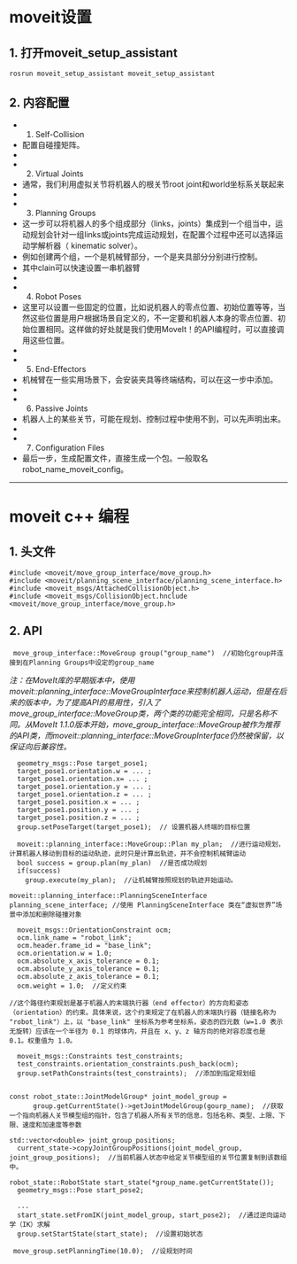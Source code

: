 # moveit设置
## 1. 打开moveit_setup_assistant
```
rosrun moveit_setup_assistant moveit_setup_assistant
```

## 2. 内容配置
- 1. Self-Collision
- 配置自碰撞矩阵。
- 
- 2. Virtual Joints
- 通常，我们利用虚拟关节将机器人的根关节root joint和world坐标系关联起来
- 
- 3. Planning Groups
- 这一步可以将机器人的多个组成部分（links，joints）集成到一个组当中，运动规划会针对一组links或joints完成运动规划，在配置个过程中还可以选择运动学解析器（ kinematic solver）。
- 例如创建两个组，一个是机械臂部分，一个是夹具部分分别进行控制。
- 其中clain可以快速设置一串机器臂
- 
- 4. Robot Poses
- 这里可以设置一些固定的位置，比如说机器人的零点位置、初始位置等等，当然这些位置是用户根据场景自定义的，不一定要和机器人本身的零点位置、初始位置相同。这样做的好处就是我们使用MoveIt！的API编程时，可以直接调用这些位置。
- 
- 5. End-Effectors
- 机械臂在一些实用场景下，会安装夹具等终端结构，可以在这一步中添加。
- 
- 6. Passive Joints
- 机器人上的某些关节，可能在规划、控制过程中使用不到，可以先声明出来。
- 
- 7. Configuration Files
- 最后一步，生成配置文件，直接生成一个包。一般取名 robot_name_moveit_config。

---

# moveit c++ 编程
## 1. 头文件  

```
#include <moveit/move_group_interface/move_group.h>
#include <moveit/planning_scene_interface/planning_scene_interface.h>
#include <moveit_msgs/AttachedCollisionObject.h>
#include <moveit_msgs/CollisionObject.hnclude <moveit/move_group_interface/move_group.h>
```

## 2. API
```
 move_group_interface::MoveGroup group("group_name")  //初始化group并连接到在Planning Groups中设定的group_name
 ```
 
 *注：在MoveIt库的早期版本中，使用moveit::planning_interface::MoveGroupInterface来控制机器人运动，但是在后来的版本中，为了提高API的易用性，引入了move_group_interface::MoveGroup类，两个类的功能完全相同，只是名称不同。从MoveIt 1.1.0版本开始，move_group_interface::MoveGroup被作为推荐的API类，而moveit::planning_interface::MoveGroupInterface仍然被保留，以保证向后兼容性。*


```
  geometry_msgs::Pose target_pose1;
  target_pose1.orientation.w = ... ;
  target_pose1.orientation.x= ... ;
  target_pose1.orientation.y = ... ;
  target_pose1.orientation.z = ... ;
  target_pose1.position.x = ... ;
  target_pose1.position.y = ... ;
  target_pose1.position.z = ... ;
  group.setPoseTarget(target_pose1);  // 设置机器人终端的目标位置
```

```
  moveit::planning_interface::MoveGroup::Plan my_plan;  //进行运动规划，计算机器人移动到目标的运动轨迹，此时只是计算出轨迹，并不会控制机械臂运动
  bool success = group.plan(my_plan)  //是否成功规划
  if(success)
    group.execute(my_plan);  //让机械臂按照规划的轨迹开始运动。
```

```
moveit::planning_interface::PlanningSceneInterface planning_scene_interface; //使用 PlanningSceneInterface 类在“虚拟世界”场景中添加和删除碰撞对象
```

```
  moveit_msgs::OrientationConstraint ocm;
  ocm.link_name = "robot_link";
  ocm.header.frame_id = "base_link";
  ocm.orientation.w = 1.0;
  ocm.absolute_x_axis_tolerance = 0.1;
  ocm.absolute_y_axis_tolerance = 0.1;
  ocm.absolute_z_axis_tolerance = 0.1;
  ocm.weight = 1.0;  //定义约束

//这个路径约束规划是基于机器人的末端执行器（end effector）的方向和姿态（orientation）的约束。具体来说，这个约束规定了在机器人的末端执行器（链接名称为 "robot_link"）上，以 "base_link" 坐标系为参考坐标系，姿态的四元数（w=1.0 表示无旋转）应该在一个半径为 0.1 的球体内，并且在 x、y、z 轴方向的绝对容忍度也是 0.1。权重值为 1.0。

  moveit_msgs::Constraints test_constraints;
  test_constraints.orientation_constraints.push_back(ocm);
  group.setPathConstraints(test_constraints);  //添加到指定规划组
  
```

```
const robot_state::JointModelGroup* joint_model_group =
      group.getCurrentState()->getJointModelGroup(gourp_name);  //获取一个指向机器人关节模型组的指针，包含了机器人所有关节的信息，包括名称、类型、上限、下限、速度和加速度等参数
```

```
std::vector<double> joint_group_positions;
  current_state->copyJointGroupPositions(joint_model_group, joint_group_positions);  //当前机器人状态中给定关节模型组的关节位置复制到该数组中。
```

```
robot_state::RobotState start_state(*group_name.getCurrentState());
  geometry_msgs::Pose start_pose2;
  
  ...
  start_state.setFromIK(joint_model_group, start_pose2);  //通过逆向运动学（IK）求解
  group.setStartState(start_state);  //设置初始状态
```

```
 move_group.setPlanningTime(10.0);  //设规划时间
```


